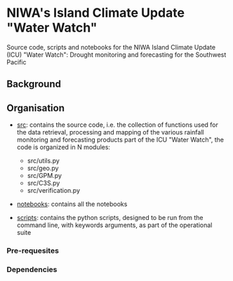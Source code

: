 # NIWA's Island Climate Update "Water Watch" 

Source code, scripts and notebooks for the NIWA Island Climate Update (ICU) "Water Watch": Drought monitoring and forecasting for the Southwest Pacific

## Background 

## Organisation 

- [src](): contains the source code, i.e. the collection of functions used for the data retrieval, processing and mapping of the various rainfall monitoring and forecasting products part of the ICU "Water Watch", the code is organized in N modules: 

    - src/utils.py 
    - src/geo.py 
    - src/GPM.py 
    - src/C3S.py 
    - src/verification.py 

- [notebooks](): contains all the notebooks 

- [scripts](): contains the python scripts, designed to be run from the command line, with keywords arguments, as part of the operational suite 

### Pre-requesites 

### Dependencies 